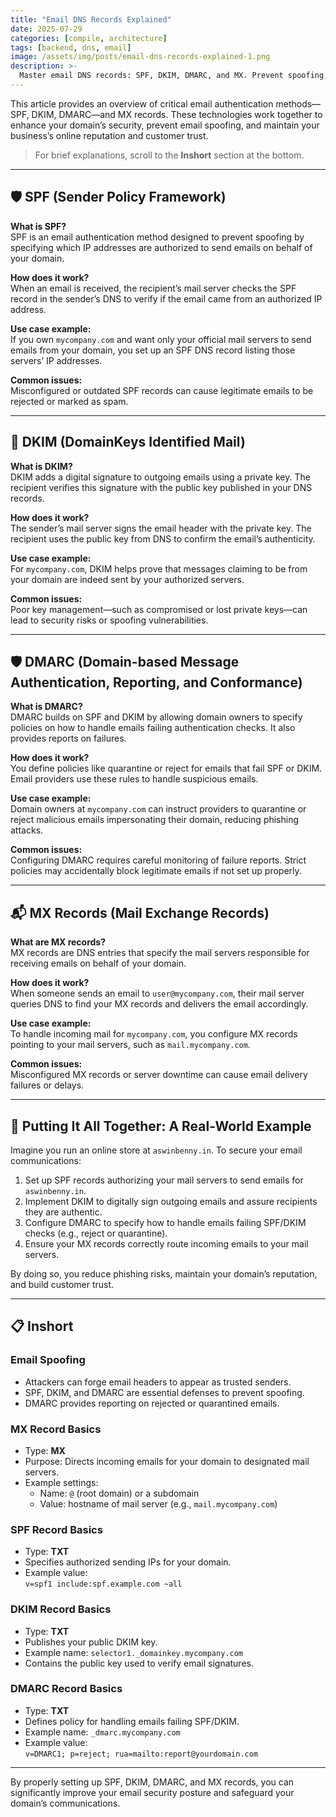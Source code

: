 ```yaml
---
title: "Email DNS Records Explained"
date: 2025-07-29
categories: [compile, architecture]
tags: [backend, dns, email]
image: /assets/img/posts/email-dns-records-explained-1.png
description: >-
  Master email DNS records: SPF, DKIM, DMARC, and MX. Prevent spoofing, secure your domain, and build customer trust with proper authentication. 
---
```




This article provides an overview of critical email authentication methods—SPF, DKIM, DMARC—and MX records. These technologies work together to enhance your domain’s security, prevent email spoofing, and maintain your business’s online reputation and customer trust.

> For brief explanations, scroll to the **Inshort** section at the bottom.

---

## 🛡️ SPF (Sender Policy Framework)

**What is SPF?**  
SPF is an email authentication method designed to prevent spoofing by specifying which IP addresses are authorized to send emails on behalf of your domain.

**How does it work?**  
When an email is received, the recipient’s mail server checks the SPF record in the sender’s DNS to verify if the email came from an authorized IP address.

**Use case example:**  
If you own `mycompany.com` and want only your official mail servers to send emails from your domain, you set up an SPF DNS record listing those servers’ IP addresses.

**Common issues:**  
Misconfigured or outdated SPF records can cause legitimate emails to be rejected or marked as spam.

---

## 🔑 DKIM (DomainKeys Identified Mail)

**What is DKIM?**  
DKIM adds a digital signature to outgoing emails using a private key. The recipient verifies this signature with the public key published in your DNS records.

**How does it work?**  
The sender’s mail server signs the email header with the private key. The recipient uses the public key from DNS to confirm the email’s authenticity.

**Use case example:**  
For `mycompany.com`, DKIM helps prove that messages claiming to be from your domain are indeed sent by your authorized servers.

**Common issues:**  
Poor key management—such as compromised or lost private keys—can lead to security risks or spoofing vulnerabilities.

---

## 🛡️ DMARC (Domain-based Message Authentication, Reporting, and Conformance)

**What is DMARC?**  
DMARC builds on SPF and DKIM by allowing domain owners to specify policies on how to handle emails failing authentication checks. It also provides reports on failures.

**How does it work?**  
You define policies like quarantine or reject for emails that fail SPF or DKIM. Email providers use these rules to handle suspicious emails.

**Use case example:**  
Domain owners at `mycompany.com` can instruct providers to quarantine or reject malicious emails impersonating their domain, reducing phishing attacks.

**Common issues:**  
Configuring DMARC requires careful monitoring of failure reports. Strict policies may accidentally block legitimate emails if not set up properly.

---

## 📬 MX Records (Mail Exchange Records)

**What are MX records?**  
MX records are DNS entries that specify the mail servers responsible for receiving emails on behalf of your domain.

**How does it work?**  
When someone sends an email to `user@mycompany.com`, their mail server queries DNS to find your MX records and delivers the email accordingly.

**Use case example:**  
To handle incoming mail for `mycompany.com`, you configure MX records pointing to your mail servers, such as `mail.mycompany.com`.

**Common issues:**  
Misconfigured MX records or server downtime can cause email delivery failures or delays.

---

## 🔗 Putting It All Together: A Real-World Example

Imagine you run an online store at `aswinbenny.in`. To secure your email communications:

1. Set up SPF records authorizing your mail servers to send emails for `aswinbenny.in`.
2. Implement DKIM to digitally sign outgoing emails and assure recipients they are authentic.
3. Configure DMARC to specify how to handle emails failing SPF/DKIM checks (e.g., reject or quarantine).
4. Ensure your MX records correctly route incoming emails to your mail servers.

By doing so, you reduce phishing risks, maintain your domain’s reputation, and build customer trust.

---

## 📋 Inshort

### Email Spoofing

- Attackers can forge email headers to appear as trusted senders.
- SPF, DKIM, and DMARC are essential defenses to prevent spoofing.
- DMARC provides reporting on rejected or quarantined emails.

### MX Record Basics

- Type: **MX**
- Purpose: Directs incoming emails for your domain to designated mail servers.
- Example settings:
  - Name: `@` (root domain) or a subdomain
  - Value: hostname of mail server (e.g., `mail.mycompany.com`)

### SPF Record Basics

- Type: **TXT**
- Specifies authorized sending IPs for your domain.
- Example value:  
  `v=spf1 include:spf.example.com ~all`

### DKIM Record Basics

- Type: **TXT**
- Publishes your public DKIM key.
- Example name: `selector1._domainkey.mycompany.com`
- Contains the public key used to verify email signatures.

### DMARC Record Basics

- Type: **TXT**
- Defines policy for handling emails failing SPF/DKIM.
- Example name: `_dmarc.mycompany.com`
- Example value:  
  `v=DMARC1; p=reject; rua=mailto:report@yourdomain.com`

---

By properly setting up SPF, DKIM, DMARC, and MX records, you can significantly improve your email security posture and safeguard your domain’s communications.
